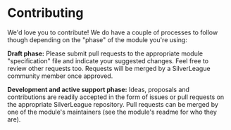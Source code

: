 # Contributing

We'd love you to contribute! We do have a couple of processes to follow though depending on the "phase" of the module you're using:

**Draft phase:** Please submit pull requests to the appropriate module "specification" file and indicate your suggested changes. Feel free to review other requests too. Requests will be merged by a SilverLeague community member once approved.

**Development and active support phase:** Ideas, proposals and contributions are readily accepted in the form of issues or pull requests on the appropriate SilverLeague repository. Pull requests can be merged by one of the module's maintainers (see the module's readme for who they are).
